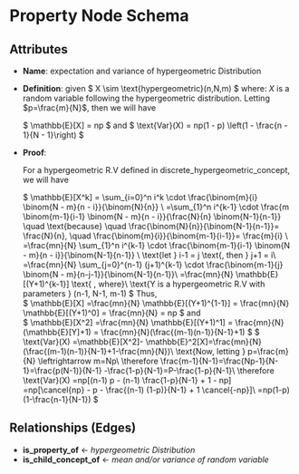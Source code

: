# Property Node Schema

## Attributes

- **Name**:
  expectation and variance of hypergeometric Distribution

- **Definition**:
  given
  $
  X \sim \text{hypergeometric}(n,N,m)
  $
  where:
  $X$ is a random variable following the hypergeometric distribution. Letting $p=\frac{m}{N}$, then we will have

  $
  \mathbb{E}[X] = np
  $
  and
  $
  \text{Var}(X) = np(1 - p) \left(1 - \frac{n - 1}{N - 1}\right)
  $



- **Proof**: 

  For a hypergeometric R.V defined in discrete_hypergeometric_concept, we will have

  $
  \mathbb{E}[X^k] = \sum_{i=0}^n i^k \cdot \frac{\binom{m}{i} \binom{N - m}{n - i}}{\binom{N}{n}} \\
  =\sum_{1}^n i^{k-1} \cdot \frac{m \binom{m-1}{i-1} \binom{N - m}{n - i}}{\frac{N}{n} \binom{N-1}{n-1}} \quad \text{because} \quad \frac{\binom{N}{n}}{\binom{N-1}{n-1}}= \frac{N}{n}, \quad \frac{\binom{m}{i}}{\binom{m-1}{i-1}}= \frac{m}{i} \\
  =\frac{mn}{N} \sum_{1}^n i^{k-1} \cdot \frac{\binom{m-1}{i-1} \binom{N - m}{n - i}}{\binom{N-1}{n-1}} \\
  \text{let } i-1 = j \text{, then } j+1 = i\\
  =\frac{mn}{N} \sum_{j=0}^{n-1} (j+1)^{k-1} \cdot \frac{\binom{m-1}{j} \binom{N - m}{n-j-1}}{\binom{N-1}{n-1}}\\
  =\frac{mn}{N} \mathbb{E}[(Y+1)^{k-1}] \text{ , where}\\
  \text{Y is a hypergeometric R.V with parameters } (n-1, N-1, m-1)
  $
  Thus, \
  $
  \mathbb{E}[X] =\frac{mn}{N} \mathbb{E}[(Y+1)^{1-1}] = \frac{mn}{N} \mathbb{E}[(Y+1)^0] = \frac{mn}{N} = np
  $
  and \
  $
  \mathbb{E}[X^2] =\frac{mn}{N} \mathbb{E}[(Y+1)^1] = \frac{mn}{N} (\mathbb{E}[Y]+1) = \frac{mn}{N}(\frac{(m-1)(n-1)}{N-1}+1)
  $
  $
  \text{Var}(X) =\mathbb{E}[X^2]- \mathbb{E}^2[X]=\frac{mn}{N}(\frac{(m-1)(n-1)}{N-1}+1-\frac{mn}{N})\\
  \text{Now, letting } p=\frac{m}{N} \leftrightarrow m=Np\\
  \therefore \frac{m-1}{N-1}=\frac{Np-1}{N-1}=\frac{p(N-1)}{N-1} -\frac{1-p}{N-1}=P-\frac{1-p}{N-1}\\
  \therefore \text{Var}(X) =np[(n-1) p - (n-1) \frac{1-p}{N-1} + 1 - np]
  =np[\cancel{np} - p - \frac{(n-1) (1-p)}{N-1} + 1 \cancel{-np}]\\
  =np(1-p)(1-\frac{n-1}{N-1})
  $

  

## Relationships (Edges)

- **is_property_of** ← *hypergeometric Distribution*
- **is_child_concept_of** ← *mean and/or variance of random variable*